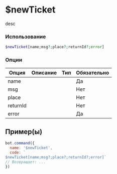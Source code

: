# $newTicket
desc
### Использование
```php
$newTicket[name;msg?;place?;returnId?;error]
```

### Опции

| Опция | Описание | Тип | Обязательно |
|--------|-------------|------|----------|
| name |  |  | Да | 
| msg |  |  | Нет | 
| place |  |  | Нет |
| returnId |  |  | Нет |
| error |  |  | Да |
## Пример(ы)

```javascript
bot.command({
  name: '$newTicket',
  code: `
$newTicket[name;msg?;place?;returnId?;error]`
// Возвращает: ...
})
```